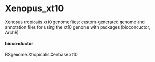 # Xenopus_xt10
Xenopus tropicalis xt10 genome files: custom-generated genome and annotation files for using the xt10 genome with packages (bioconductor, ArchR)

#### bioconductor
BSgenome.Xtropicalis.Xenbase.xt10

